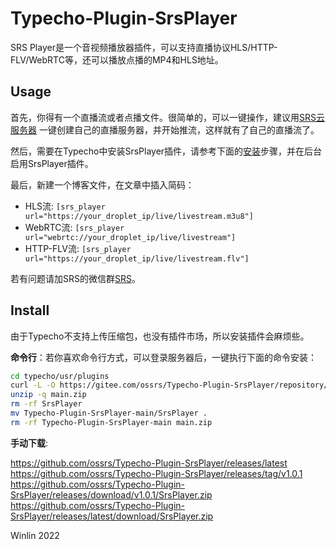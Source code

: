 # Typecho-Plugin-SrsPlayer

SRS Player是一个音视频播放器插件，可以支持直播协议HLS/HTTP-FLV/WebRTC等，还可以播放点播的MP4和HLS地址。

## Usage

首先，你得有一个直播流或者点播文件。很简单的，可以一键操作，建议用[SRS云服务器](https://ossrs.net/lts/blog/2022/04/09/SRS-Cloud-Tutorial)
一键创建自己的直播服务器，并开始推流，这样就有了自己的直播流了。

然后，需要在Typecho中安装SrsPlayer插件，请参考下面的[安装](#install)步骤，并在后台启用SrsPlayer插件。

最后，新建一个博客文件，在文章中插入简码：

* HLS流: `[srs_player url="https://your_droplet_ip/live/livestream.m3u8"]`
* WebRTC流: `[srs_player url="webrtc://your_droplet_ip/live/livestream"]`
* HTTP-FLV流: `[srs_player url="https://your_droplet_ip/live/livestream.flv"]`

若有问题请加SRS的微信群[SRS](https://github.com/ossrs/srs)。

## Install

由于Typecho不支持上传压缩包，也没有插件市场，所以安装插件会麻烦些。

**命令行**：若你喜欢命令行方式，可以登录服务器后，一键执行下面的命令安装：

```bash
cd typecho/usr/plugins
curl -L -O https://gitee.com/ossrs/Typecho-Plugin-SrsPlayer/repository/archive/main.zip
unzip -q main.zip
rm -rf SrsPlayer
mv Typecho-Plugin-SrsPlayer-main/SrsPlayer .
rm -rf Typecho-Plugin-SrsPlayer-main main.zip
```

**手动下载**: 

https://github.com/ossrs/Typecho-Plugin-SrsPlayer/releases/latest
https://github.com/ossrs/Typecho-Plugin-SrsPlayer/releases/tag/v1.0.1
https://github.com/ossrs/Typecho-Plugin-SrsPlayer/releases/download/v1.0.1/SrsPlayer.zip
https://github.com/ossrs/Typecho-Plugin-SrsPlayer/releases/latest/download/SrsPlayer.zip

Winlin 2022

